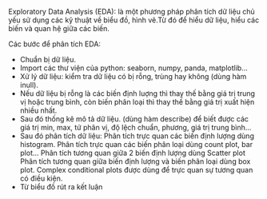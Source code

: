 Exploratory Data Analysis (EDA): là một phương pháp phân tích dữ liệu chủ yếu sử dụng các kỹ thuật về biểu đồ, hình vẽ.Từ đó để hiểu dữ liệu, hiểu các biến và quan hệ giữa các biến.

Các bước để phân tích EDA:
- Chuẩn bị dữ liệu.
- Import các thư viện của python: seaborn, numpy, panda, matplotlib...
- Xử lý dữ liệu: kiểm tra dữ liệu có bị rỗng, trùng hay không (dùng hàm inull).
- Nếu dữ liệu bị rỗng là các biến định luợng thì thay thế bằng giá trị trung vị hoặc trung bình, còn biến phân loại thì thay thế bằng giá trị xuất hiện nhiều nhất.
- Sau đó thống kê mô tả dữ liệu. (dùng hàm describe) để biết được các giá trị min, max, tứ phân vị, độ lệch chuẩn, phương, giá trị trung bình...
- Sau đó phân tích dữ liệu:
            Phân tích trực quan các biến định lượng dùng histogram.
            Phân tích trực quan các biến phân loại dùng count plot, bar plot...
            Phân tích tương quan giữa 2 biến định lượng dùng Scatter plot 
            Phân tích tương quan giữa biến định lượng và biến phân loại dùng box plot.
            Complex conditional plots được dùng để trực quan sự tương quan có điều kiện.
- Từ biểu đồ rút ra kết luận 
